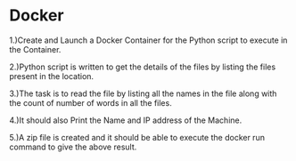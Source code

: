 # Docker

1.)Create and Launch a Docker Container for the Python script to execute in the Container.

2.)Python script is written to get the details of the files by listing the files present in the location.

3.)The task is to read the file by listing all the names in the file along with the count of number of words in all the files.

4.)It should also Print the Name and IP address of the Machine.

5.)A zip file is created and it should be able to execute the docker run command to give the above result.



